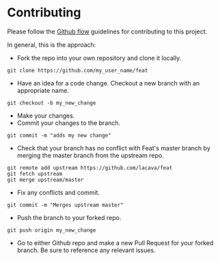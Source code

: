# Contributing

Please follow the [Github flow](https://guides.github.com/introduction/flow/) guidelines for
contributing to this project. 

In general, this is the approach:

- Fork the repo into your own repository and clone it locally.

```
git clone https://github.com/my_user_name/feat
```

- Have an idea for a code change. Checkout a new branch with an appropriate name. 

```
git checkout -b my_new_change
```

- Make your changes.
- Commit your changes to the branch. 

```
git commit -m "adds my new change"
```

- Check that your branch has no conflict with Feat's master branch by merging the master
branch from the upstream repo. 

```
git remote add upstream https://github.com/lacava/feat
git fetch upstream
git merge upstream/master
```

- Fix any conflicts and commit.

```
git commit -m "Merges upstream master"
```

- Push the branch to your forked repo. 

```
git push origin my_new_change
```

- Go to either Github repo and make a new Pull Request for your forked branch.
Be sure to reference any relevant issues.
